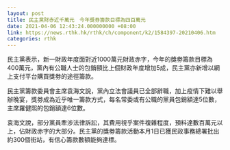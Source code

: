 ```yaml
---
layout: post
title: 民主黨財赤近千萬元　今年獎券籌款目標為四百萬元
date: 2021-04-06 12:43:24.000000000 +08:00
link: https://news.rthk.hk/rthk/ch/component/k2/1584397-20210406.htm
categories: rthk
---
```


民主黨表示，新一財政年度面對近1000萬元財政赤字，今年的獎劵籌款目標為400萬元，黨內有公職人士的包銷額比上個財政年度增加5成，民主黨亦新增以網上支付平台購買獎劵的途徑籌款。

民主黨籌款委員會主席袁海文說，黨內立法會議員已全部辭職，加上疫情下難以舉辦晚宴，獎劵成為近乎唯一籌款方式，每名常委或有公職的黨員包銷額達5位數，主席羅健熙的包銷額達6位數。

袁海文說，部分黨員牽涉法律訴訟，其費用視乎案件複雜程度，預料達數百萬元以上，佔財政赤字的大部分。民主黨的獎劵籌款活動本月1日已獲民政事務總署批出約300個街站，有信心籌款數額能夠達標。
